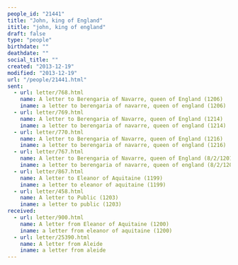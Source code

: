 ```yaml
---
people_id: "21441"
title: "John, king of England"
ititle: "john, king of england"
draft: false
type: "people"
birthdate: ""
deathdate: ""
social_title: ""
created: "2013-12-19"
modified: "2013-12-19"
url: "/people/21441.html"
sent:
  - url: letter/768.html
    name: A letter to Berengaria of Navarre, queen of England (1206)
    iname: a letter to berengaria of navarre, queen of england (1206)
  - url: letter/769.html
    name: A letter to Berengaria of Navarre, queen of England (1214)
    iname: a letter to berengaria of navarre, queen of england (1214)
  - url: letter/770.html
    name: A letter to Berengaria of Navarre, queen of England (1216)
    iname: a letter to berengaria of navarre, queen of england (1216)
  - url: letter/767.html
    name: A letter to Berengaria of Navarre, queen of England (8/2/1201)
    iname: a letter to berengaria of navarre, queen of england (8/2/1201)
  - url: letter/867.html
    name: A letter to Eleanor of Aquitaine (1199)
    iname: a letter to eleanor of aquitaine (1199)
  - url: letter/458.html
    name: A letter to Public (1203)
    iname: a letter to public (1203)
received:
  - url: letter/900.html
    name: A letter from Eleanor of Aquitaine (1200)
    iname: a letter from eleanor of aquitaine (1200)
  - url: letter/25390.html
    name: A letter from Aleide
    iname: a letter from aleide
---
```

